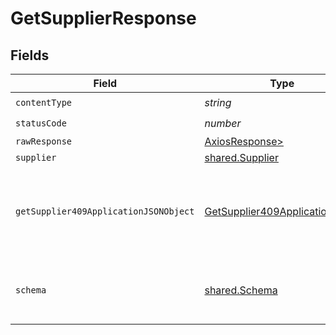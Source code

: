 # GetSupplierResponse


## Fields

| Field                                                                                     | Type                                                                                      | Required                                                                                  | Description                                                                               |
| ----------------------------------------------------------------------------------------- | ----------------------------------------------------------------------------------------- | ----------------------------------------------------------------------------------------- | ----------------------------------------------------------------------------------------- |
| `contentType`                                                                             | *string*                                                                                  | :heavy_check_mark:                                                                        | N/A                                                                                       |
| `statusCode`                                                                              | *number*                                                                                  | :heavy_check_mark:                                                                        | N/A                                                                                       |
| `rawResponse`                                                                             | [AxiosResponse>](https://axios-http.com/docs/res_schema)                                  | :heavy_minus_sign:                                                                        | N/A                                                                                       |
| `supplier`                                                                                | [shared.Supplier](../../models/shared/supplier.md)                                        | :heavy_minus_sign:                                                                        | Success                                                                                   |
| `getSupplier409ApplicationJSONObject`                                                     | [GetSupplier409ApplicationJSON](../../models/operations/getsupplier409applicationjson.md) | :heavy_minus_sign:                                                                        | The data type's dataset has not been requested or is still syncing.                       |
| `schema`                                                                                  | [shared.Schema](../../models/shared/schema.md)                                            | :heavy_minus_sign:                                                                        | Your API request was not properly authorized.                                             |